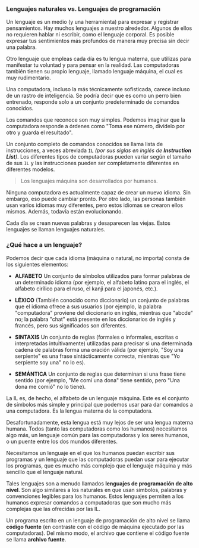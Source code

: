 ### Lenguajes naturales vs. Lenguajes de programación
Un lenguaje es un medio (y una herramienta) para expresar y registrar pensamientos. Hay muchos lenguajes a nuestro alrededor. Algunos de ellos no requieren hablar ni escribir, como el lenguaje corporal. Es posible expresar tus sentimientos más profundos de manera muy precisa sin decir una palabra.

Otro lenguaje que empleas cada día es tu lengua materna, que utilizas para manifestar tu voluntad y para pensar en la realidad. Las computadoras también tienen su propio lenguaje, llamado lenguaje máquina, el cual es muy rudimentario.

Una computadora, incluso la más técnicamente sofisticada, carece incluso de un rastro de inteligencia. Se podría decir que es como un perro bien entrenado, responde solo a un conjunto predeterminado de comandos conocidos.

Los comandos que reconoce son muy simples. Podemos imaginar que la computadora responde a órdenes como "Toma ese número, divídelo por otro y guarda el resultado".

Un conjunto completo de comandos conocidos se llama lista de instrucciones, a veces abreviada `IL` _(por sus siglas en inglés de **Instruction List**)_. Los diferentes tipos de computadoras pueden variar según el tamaño de sus `IL` y las instrucciones pueden ser completamente diferentes en diferentes modelos.

> Los lenguajes máquina son desarrollados por humanos.

Ninguna computadora es actualmente capaz de crear un nuevo idioma. Sin embargo, eso puede cambiar pronto. Por otro lado, las personas también usan varios idiomas muy diferentes, pero estos idiomas se crearon ellos mismos. Además, todavía están evolucionando.

Cada día se crean nuevas palabras y desaparecen las viejas. Estos lenguajes se llaman lenguajes naturales.

### ¿Qué hace a un lenguaje?
Podemos decir que cada idioma (máquina o natural, no importa) consta de los siguientes elementos:

- **ALFABETO**
Un conjunto de símbolos utilizados para formar palabras de un determinado idioma (por ejemplo, el alfabeto latino para el inglés, el alfabeto cirílico para el ruso, el kanji para el japonés, etc.).

- **LÉXICO**
(También conocido como diccionario) un conjunto de palabras que el idioma ofrece a sus usuarios (por ejemplo, la palabra "computadora" proviene del diccionario en inglés, mientras que "abcde" no; la palabra "chat" está presente en los diccionarios de inglés y francés, pero sus significados son diferentes.

- **SINTAXIS**
Un conjunto de reglas (formales o informales, escritas o interpretadas intuitivamente) utilizadas para precisar si una determinada cadena de palabras forma una oración válida (por ejemplo, "Soy una serpiente" es una frase sintácticamente correcta, mientras que "Yo serpiente soy una" no lo es).

- **SEMÁNTICA**
Un conjunto de reglas que determinan si una frase tiene sentido (por ejemplo, "Me comí una dona" tiene sentido, pero "Una dona me comió" no lo tiene).

La IL es, de hecho, el alfabeto de un lenguaje máquina. Este es el conjunto de símbolos más simple y principal que podemos usar para dar comandos a una computadora. Es la lengua materna de la computadora.

Desafortunadamente, esta lengua está muy lejos de ser una lengua materna humana. Todos (tanto las computadoras como los humanos) necesitamos algo más, un lenguaje común para las computadoras y los seres humanos, o un puente entre los dos mundos diferentes.

Necesitamos un lenguaje en el que los humanos puedan escribir sus programas y un lenguaje que las computadoras puedan usar para ejecutar los programas, que es mucho más complejo que el lenguaje máquina y más sencillo que el lenguaje natural.

Tales lenguajes son a menudo llamados **lenguajes de programación de alto nivel**. Son algo similares a los naturales en que usan símbolos, palabras y convenciones legibles para los humanos. Estos lenguajes permiten a los humanos expresar comandos a computadoras que son mucho más complejas que las ofrecidas por las IL.

Un programa escrito en un lenguaje de programación de alto nivel se llama **código fuente** (en contraste con el código de máquina ejecutado por las computadoras). Del mismo modo, el archivo que contiene el código fuente se llama **archivo fuente**.
